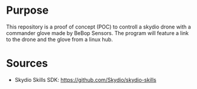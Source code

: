 # Purpose
This repository is a proof of concept (POC) to controll a skydio drone with a commander glove made by BeBop Sensors. The program will feature a link to the drone and the glove from a linux hub.

# Sources
+ Skydio Skills SDK: https://github.com/Skydio/skydio-skills
